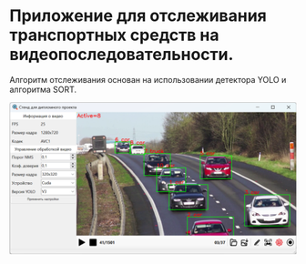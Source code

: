 # Приложение для отслеживания транспортных средств на видеопоследовательности.
Алгоритм отслеживания основан на использовании детектора YOLO и алгоритма SORT.

![user interface](./doc/ui.png)

